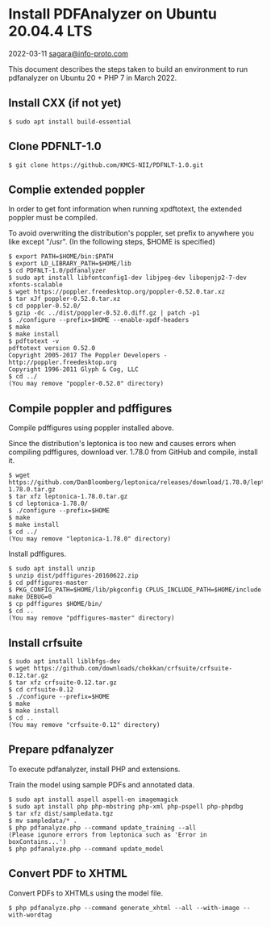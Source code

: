 # Install PDFAnalyzer on Ubuntu 20.04.4 LTS

2022-03-11 sagara@info-proto.com

This document describes the steps taken to build an environment
to run pdfanalyzer on Ubuntu 20 + PHP 7 in March 2022.

## Install CXX (if not yet)

```
$ sudo apt install build-essential
```

## Clone PDFNLT-1.0

```
$ git clone https://github.com/KMCS-NII/PDFNLT-1.0.git
```

## Complie extended poppler

In order to get font information when running xpdftotext,
the extended poppler must be compiled.

To avoid overwriting the distribution's poppler,
set prefix to anywhere you like except "/usr".
(In the following steps, $HOME is specified)

```
$ export PATH=$HOME/bin:$PATH
$ export LD_LIBRARY_PATH=$HOME/lib
$ cd PDFNLT-1.0/pdfanalyzer
$ sudo apt install libfontconfig1-dev libjpeg-dev libopenjp2-7-dev xfonts-scalable
$ wget https://poppler.freedesktop.org/poppler-0.52.0.tar.xz
$ tar xJf poppler-0.52.0.tar.xz
$ cd poppler-0.52.0/
$ gzip -dc ../dist/poppler-0.52.0.diff.gz | patch -p1
$ ./configure --prefix=$HOME --enable-xpdf-headers
$ make
$ make install
$ pdftotext -v
pdftotext version 0.52.0
Copyright 2005-2017 The Poppler Developers - http://poppler.freedesktop.org
Copyright 1996-2011 Glyph & Cog, LLC
$ cd ../
(You may remove "poppler-0.52.0" directory)
```

## Compile poppler and pdffigures

Compile pdffigures using poppler installed above.

Since the distribution's leptonica is too new and causes errors
when compiling pdffigures, download ver. 1.78.0 from GitHub and
compile, install it.

```
$ wget https://github.com/DanBloomberg/leptonica/releases/download/1.78.0/leptonica-1.78.0.tar.gz
$ tar xfz leptonica-1.78.0.tar.gz
$ cd leptonica-1.78.0/
$ ./configure --prefix=$HOME
$ make
$ make install
$ cd ../
(You may remove "leptonica-1.78.0" directory)
```

Install pdffigures.

```
$ sudo apt install unzip
$ unzip dist/pdffigures-20160622.zip
$ cd pdffigures-master
$ PKG_CONFIG_PATH=$HOME/lib/pkgconfig CPLUS_INCLUDE_PATH=$HOME/include make DEBUG=0
$ cp pdffigures $HOME/bin/
$ cd ..
(You may remove "pdffigures-master" directory)
```

## Install crfsuite

```
$ sudo apt install liblbfgs-dev
$ wget https://github.com/downloads/chokkan/crfsuite/crfsuite-0.12.tar.gz
$ tar xfz crfsuite-0.12.tar.gz
$ cd crfsuite-0.12
$ ./configure --prefix=$HOME
$ make
$ make install
$ cd ..
(You may remove "crfsuite-0.12" directory)
```

## Prepare pdfanalyzer

To execute pdfanalyzer, install PHP and extensions.

Train the model using sample PDFs and annotated data.

```
$ sudo apt install aspell aspell-en imagemagick
$ sudo apt install php php-mbstring php-xml php-pspell php-phpdbg
$ tar xfz dist/sampledata.tgz
$ mv sampledata/* .
$ php pdfanalyze.php --command update_training --all
(Please igunore errors from leptonica such as 'Error in boxContains...')
$ php pdfanalyze.php --command update_model
```

## Convert PDF to XHTML

Convert PDFs to XHTMLs using the model file.

```
$ php pdfanalyze.php --command generate_xhtml --all --with-image --with-wordtag
```

